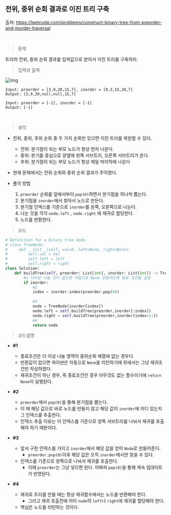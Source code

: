 ## 전위, 중위 순회 결과로 이진 트리 구축

출처: https://leetcode.com/problems/construct-binary-tree-from-preorder-and-inorder-traversal

​    

> 문제

트리의 전위, 중위 순회 결과를 입력값으로 받아서 이진 트리를 구축하라.    



> 입력과 출력

![img](https://assets.leetcode.com/uploads/2021/02/19/tree.jpg)

```
Input: preorder = [3,9,20,15,7], inorder = [9,3,15,20,7]
Output: [3,9,20,null,null,15,7]
```

```
Input: preorder = [-1], inorder = [-1]
Output: [-1]
```

​    



> 생각

* 전위, 중위, 후위 순회 중 두 가지 순회만 있으면 이진 트리를 복원할 수 있다.
  * 전위: 분기점이 되는 부모 노드가 항상 먼저 나온다.
  * 중위: 분기를 중심으로 양옆에 왼쪽 서브트리, 오른쪽 서브트리가 온다.
  * 후위: 분기점이 되는 부모 노드가 항상 제일 마지막에 나온다

* 현재 문제에서는 전위 순회와 중위 순회 결과가 주어졌다.
* 풀이 방법
  1. `preorder` 순회를 앞에서부터 `pop(0)`하면서 분기점을 하나씩 뽑는다.
  2. 분기점을 `inorder`에서 찾아서 노드로 만든다.
  3. 분기점 인덱스를 기준으로 `inorder`를 왼쪽, 오른쪽으로 나눈다.
  4. 나눈 것을 각각 `node.left` , `node.right` 에 재귀로 할당한다.
  5. 노드를 반환한다.



> 코드

```python
# Definition for a binary tree node.
# class TreeNode:
#     def __init__(self, val=0, left=None, right=None):
#         self.val = val
#         self.left = left
#         self.right = right
class Solution:
    def buildTree(self, preorder: List[int], inorder: List[int]) -> TreeNode:
        #1 더이상 나눌 것이 없으면 자동으로 None 반환하도록 종료 조건을 설정
        if inorder:
            #2 
            index = inorder.index(preorder.pop(0))
            
            #3
            node = TreeNode(inorder[index])
            node.left = self.buildTree(preorder,inorder[:index])
            node.right = self.buildTree(preorder,inorder[index+1:])
            #4
            return node
```

   

> 코드설명

* **#1**

  * 종료조건은 더 이상 나눌 영역이 중위순회 배열에 없는 경우다.
  * 반환값이 없으면 파이썬은 자동으로 `None`을 리턴하기에 위에서는 그냥 재귀조건만 작성하였다.
  * 재귀조건이 아닌 경우, 즉 종료조건인 경우 아무것도 없는 함수이기에 `return None`이 실행된다.

* **#2**

  * `preorder`에서 `pop(0)`을 통해 분기점을 뽑는다.
  * 이 때 해당 값으로 바로 노드를 만들지 않고 해당 값이 `inorder`에 어디 있는지 그 인덱스를 추출한다.
  * 인덱스 추출 이유는 이 인덱스를 기준으로 양쪽 서브트리를 나눠서 재귀를 호출해야 하기 때문이다.

* **#3**

  * 앞서 구한 인덱스를 가지고 `inorder`에서 해당 값을 얻어 `Node`로 만들어준다.
    * `preorder.pop(0)`이후 해당 값은 오직 `inorder`에서만 찾을 수 있다.
  * 인덱스를 기준으로 양쪽으로 나눠서 재귀를 호출한다.
    * 이때 `preorder`는 그냥 넣으면 된다. 어짜피 `pop(0)`을 통해 계속 업데이트가 반영된다.

* **#4**

  * 재귀로 트리를 만들 때는 항상 재귀함수에서는 노드를 반환해야 한다.
    * 그리고 재귀 호출전에 이미 `node`의 `left`나 `right`에 재귀를 할당해야 한다.
  * 핵심은 노드를 리턴하는 것이다.

  
